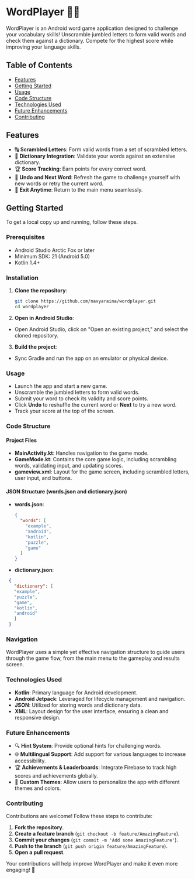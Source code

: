 # WordPlayer 🎲🔤

WordPlayer is an Android word game application designed to challenge your vocabulary skills! Unscramble jumbled letters to form valid words and check them against a dictionary. Compete for the highest score while improving your language skills.

## Table of Contents
- [Features](#features)
- [Getting Started](#getting-started)
- [Usage](#usage)
- [Code Structure](#code-structure)
- [Technologies Used](#technologies-used)
- [Future Enhancements](#future-enhancements)
- [Contributing](#contributing)

## Features
- 🔠 **Scrambled Letters**: Form valid words from a set of scrambled letters.
- 📖 **Dictionary Integration**: Validate your words against an extensive dictionary.
- 🏆 **Score Tracking**: Earn points for every correct word.
- 🔄 **Undo and Next Word**: Refresh the game to challenge yourself with new words or retry the current word.
- 🚪 **Exit Anytime**: Return to the main menu seamlessly.

## Getting Started
To get a local copy up and running, follow these steps.

### Prerequisites
- Android Studio Arctic Fox or later
- Minimum SDK: 21 (Android 5.0)
- Kotlin 1.4+

### Installation
1. **Clone the repository**:
   ```bash
   git clone https://github.com/navyaraina/wordplayer.git
   cd wordplayer
   ```
2. **Open in Android Studio**:
  - Open Android Studio, click on "Open an existing project," and select the cloned repository.
3. **Build the project**:
  - Sync Gradle and run the app on an emulator or physical device.

### Usage
- Launch the app and start a new game.
- Unscramble the jumbled letters to form valid words.
- Submit your word to check its validity and score points.
- Click **Undo** to reshuffle the current word or **Next** to try a new word.
- Track your score at the top of the screen.

### Code Structure
#### Project Files
- **MainActivity.kt**: Handles navigation to the game mode.
- **GameMode.kt**: Contains the core game logic, including scrambling words, validating input, and updating scores.
- **gameview.xml**: Layout for the game screen, including scrambled letters, user input, and buttons.

#### JSON Structure (words.json and dictionary.json)
- **words.json**:
  ```json
  {
    "words": [
      "example",
      "android",
      "kotlin",
      "puzzle",
      "game"
    ]
  }
  ```
- **dictionary.json**:
 ```json
  {
    "dictionary": [
    "example",
    "puzzle",
    "game",
    "kotlin",
    "android"
    ]
  }
  ```

### Navigation  
WordPlayer uses a simple yet effective navigation structure to guide users through the game flow, from the main menu to the gameplay and results screen.

### Technologies Used  
- **Kotlin**: Primary language for Android development.  
- **Android Jetpack**: Leveraged for lifecycle management and navigation.  
- **JSON**: Utilized for storing words and dictionary data.  
- **XML**: Layout design for the user interface, ensuring a clean and responsive design.

### Future Enhancements  
- 🔍 **Hint System**: Provide optional hints for challenging words.  
- 🌐 **Multilingual Support**: Add support for various languages to increase accessibility.  
- 🏆 **Achievements & Leaderboards**: Integrate Firebase to track high scores and achievements globally.  
- 🎨 **Custom Themes**: Allow users to personalize the app with different themes and colors.

### Contributing  
Contributions are welcome! Follow these steps to contribute:  
1. **Fork the repository**.  
2. **Create a feature branch** (`git checkout -b feature/AmazingFeature`).  
3. **Commit your changes** (`git commit -m 'Add some AmazingFeature'`).  
4. **Push to the branch** (`git push origin feature/AmazingFeature`).  
5. **Open a pull request**.

Your contributions will help improve WordPlayer and make it even more engaging! 🌟  

